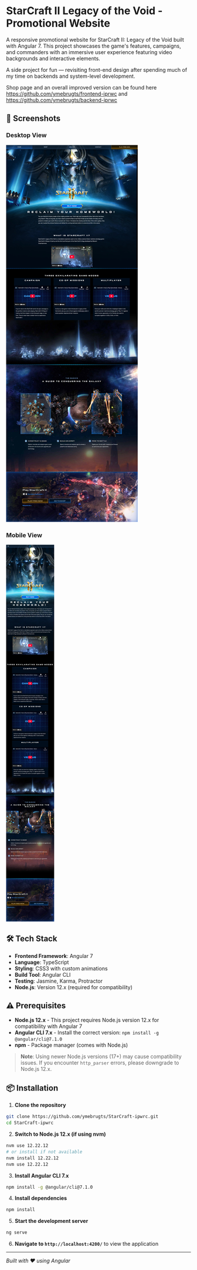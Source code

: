 # StarCraft II Legacy of the Void - Promotional Website

A responsive promotional website for StarCraft II: Legacy of the Void built with Angular 7. This project showcases the game's features, campaigns, and commanders with an immersive user experience featuring video backgrounds and interactive elements.

A side project for fun — revisiting front-end design after spending much of my time on backends and system-level development.

Shop page and an overall improved version can be found here https://github.com/ymebrugts/frontend-iprwc and https://github.com/ymebrugts/backend-iprwc

## 📸 Screenshots

### Desktop View
![Desktop Screenshot](docs/desktop.jpg)

### Mobile View
![Mobile Screenshot](docs/mobile.jpg)

## 🛠️ Tech Stack

- **Frontend Framework**: Angular 7
- **Language**: TypeScript
- **Styling**: CSS3 with custom animations
- **Build Tool**: Angular CLI
- **Testing**: Jasmine, Karma, Protractor
- **Node.js**: Version 12.x (required for compatibility)

## ⚠️ Prerequisites

- **Node.js 12.x** - This project requires Node.js version 12.x for compatibility with Angular 7
- **Angular CLI 7.x** - Install the correct version: `npm install -g @angular/cli@7.1.0`
- **npm** - Package manager (comes with Node.js)

> **Note**: Using newer Node.js versions (17+) may cause compatibility issues. If you encounter `http_parser` errors, please downgrade to Node.js 12.x.

## 📦 Installation

1. **Clone the repository**
```bash
git clone https://github.com/ymebrugts/StarCraft-ipwrc.git
cd StarCraft-ipwrc
```

2. **Switch to Node.js 12.x (if using nvm)**
```bash
nvm use 12.22.12
# or install if not available
nvm install 12.22.12
nvm use 12.22.12
```

3. **Install Angular CLI 7.x**
```bash
npm install -g @angular/cli@7.1.0
```

4. **Install dependencies**
```bash
npm install
```

5. **Start the development server**
```bash
ng serve
```

6. **Navigate to `http://localhost:4200/`** to view the application


---

*Built with ❤️ using Angular*